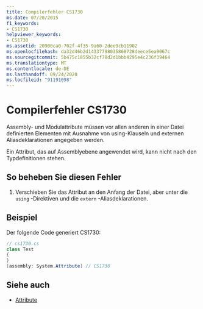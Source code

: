 ```yaml
---
title: Compilerfehler CS1730
ms.date: 07/20/2015
f1_keywords:
- CS1730
helpviewer_keywords:
- CS1730
ms.assetid: 20900ca0-702f-4f35-9a60-2dee9cb11902
ms.openlocfilehash: da32d46b2d14337798035868728deece5ea9067c
ms.sourcegitcommit: 5b475c1855b32cf78d2d1bbb4295e4c236f39464
ms.translationtype: MT
ms.contentlocale: de-DE
ms.lasthandoff: 09/24/2020
ms.locfileid: "91191098"
---
```

# <a name="compiler-error-cs1730"></a>Compilerfehler CS1730

Assembly- und Modulattribute müssen vor allen anderen in einer Datei definierten Elementen mit Ausnahme von using-Klauseln und externen Aliasdeklarationen angegeben werden.  
  
 Ein Attribut, das auf Assemblyebene angewendet wird, kann nicht nach den Typdefinitionen stehen.  
  
## <a name="to-correct-this-error"></a>So beheben Sie diesen Fehler  
  
1. Verschieben Sie das Attribut an den Anfang der Datei, aber unter die `using` -Direktiven und die `extern` -Aliasdeklarationen.  
  
## <a name="example"></a>Beispiel  

 Der folgende Code generiert CS1730:  
  
```csharp  
// cs1730.cs  
class Test  
{  
}  
[assembly: System.Attribute] // CS1730  
```  
  
## <a name="see-also"></a>Siehe auch

- [Attribute](../programming-guide/concepts/attributes/index.md)
